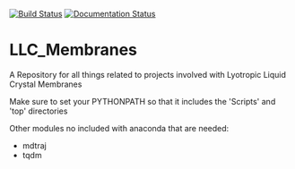 [![Build Status](https://travis-ci.org/shirtsgroup/LLC_Membranes.svg?branch=master)](https://travis-ci.org/shirtsgroup/LLC_Membranes)
[![Documentation Status](https://readthedocs.org/projects/llc-membranes/badge/?version=latest)](https://llc-membranes.readthedocs.io/en/latest/?badge=latest)

# LLC_Membranes
A Repository for all things related to projects involved with Lyotropic Liquid Crystal Membranes

Make sure to set your PYTHONPATH so that it includes the 'Scripts' and 'top' directories

Other modules no included with anaconda that are needed:
- mdtraj
- tqdm
